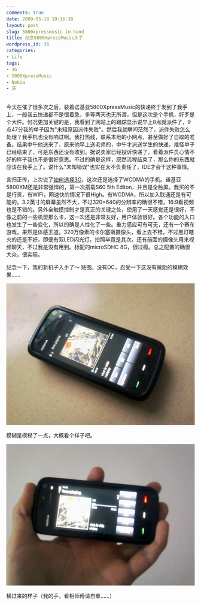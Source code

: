 ```yaml
---
comments: true
date: 2009-05-18 19:16:38
layout: post
slug: 5800xpressmusic-in-hand
title: 纪念5800XpressMusic入手
wordpress_id: 36
categories:
- Life
tags:
- 3G
- 5800XpressMusic
- Nokia
- 沃
---
```


今天在催了很多次之后，装着诺基亚5800XpressMusic的快递终于发到了我手上，一般我去快递都不是很着急，多等两天也无所谓，但是这次是个手机，好歹是个大件。何况更加关键的是，我看到了网站上的跟踪显示说早上8点就派件了，9点47分我的单子因为"未知原因派件失败"。然后我就瞬间茫然了，派件失败怎么处理？我手机也没有响过啊。我打热线，联系本地的小网点，甚至做好了自取的准备。结果中午他送来了，原来他早上送老师的，中午才派送学生的快递，难怪单子已经结束了，可是东西还没有收到。据说卖家已经投诉快递了，看着派件员心情不好的样子我也不是很好意思。不过的确是这样，既然流程结束了，那么你的东西就应该在我手上了。说什么"未知错误"也实在太不负责任了，IDE才会干这种事情。




言归正传，上次说了[如何选择3G](http://arthraim.cn/post/2009/05/27.html)，这次还是选择了WCDMA的手机。诺基亚5800XM还是非常强悍的，第一次搭载S60 5th Editon，并且是全触屏。我买的不是行货，有WIFI，网速快的情况下很High。有WCDMA，所以加入联通还是有可能的。3.2英寸的屏幕虽然不大，不过320×640的分辨率的确很不错，16:9看视频也是不错的。另外全触摸控制才是真正的关键之处，使用了一天感觉还是很好，不像之前的一些机型那么卡，这一次还是非常友好，用户体验很好。各个功能的入口也发生了一些变化，所以的确是人性化了一些。重力感应可有可无，还有一个赛车游戏，果然是体感王道。320万像素的卡尔塞斯摄像头，看上去不错，不过黑灯瞎火的还是不好，即便有双LED闪光灯，拍照毕竟是其次。还有前面的摄像头用来视频聊天，不过我是没有用到。标配的microSDHC 8G，很过瘾。总之配置的确很大众，很实际。




纪念一下，我的新机子入手了～ 贴图。没有DC，忍受一下这没有微距的模糊效果……




![](/images/uploads/zb/Nokia5800XM-1.jpg)




模糊是模糊了一点，大概看个样子吧。




![](/images/uploads/zb/Nokia5800XM-2.jpg)




横过来的样子（我的手，看相师傅请自重……）




